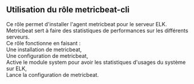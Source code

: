 ## Utilisation du rôle metricbeat-cli
  
Ce rôle permet d'installer l'agent metricbeat pour le serveur ELK.  
Metricbeat sert à faire des statistiques de performances sur les différents serveurs.   
Ce rôle fonctionne en faisant :  
Une installation de metricbeat,  
Une configuration de metricbeat,  
Active le module system pour avoir les statistiques d'usages du système sur ELK,  
Lance la configuration de metricbeat.  
